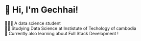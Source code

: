# 👋 Hi, I'm Gechhai!
👨🏻‍💻 A data science student <br/>
🧑‍🎓 Studying Data Science at Instistute of Techology of cambodia<br/>
💭 Currently also learning about Full Stack Development !<br/>

<!-- GitHub stats from https://github.com/anuraghazra/github-readme-stats -->
<!--  ![](https://github-readme-stats.vercel.app/api?username=gechhai&theme=radical&hide_border=false&include_all_commits=true&count_private=true)<br/> -->

